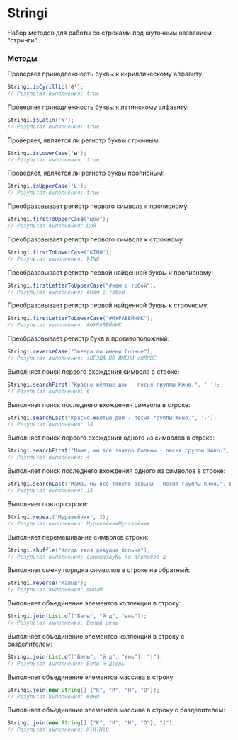 # Stringi
Набор методов для работы со строками под шуточным названием "стринги".

### Методы
Проверяет принадлежность буквы к кириллическому алфавиту:
```java
Stringi.isCyrillic('ё');
// Результат выполнения: true
```

Проверяет принадлежность буквы к латинскому алфавиту:
```java
Stringi.isLatin('W');
// Результат выполнения: true
```

Проверяет, является ли регистр буквы строчным:
```java
Stringi.isLowerCase('ы');
// Результат выполнения: true
```

Проверяет, является ли регистр буквы прописным:
```java
Stringi.isUpperCase('L');
// Результат выполнения: true
```

Преобразовывает регистр первого символа к прописному:
```java
Stringi.firstToUpperCase("цой");
// Результат выполнения: Цой
```

Преобразовывает регистр первого символа к строчному:
```java
Stringi.firstToLowerCase("KINO");
// Результат выполнения: kINO
```

Преобразовывает регистр первой найденной буквы к прописному:
```java
Stringi.firstLetterToUpperCase("#нам с тобой");
// Результат выполнения: #Нам с тобой
```

Преобразовывает регистр первой найденной буквы к строчному:
```java
Stringi.firstLetterToLowerCase("#МУРАВЕЙНИК");
// Результат выполнения: #мУРАВЕЙНИК
```

Преобразовывает регистр букв в противоположный:
```java
Stringi.reverseCase("Звезда по имени Солнце");
// Результат выполнения: зВЕЗДА ПО ИМЕНИ сОЛНЦЕ
```

Выполняет поиск первого вхождения символа в строке:
```java
Stringi.searchFirst("Красно-жёлтые дни - песня группы Кино.", '-');
// Результат выполнения: 6
```

Выполняет поиск последнего вхождения символа в строке:
```java
Stringi.searchLast("Красно-жёлтые дни - песня группы Кино.", '-');
// Результат выполнения: 18
```

Выполняет поиск первого вхождения одного из символов в строке:
```java
Stringi.searchFirst("Мама, мы все тяжело больны - песня группы Кино.", List.of('ж', ','));
// Результат выполнения: 4
```

Выполняет поиск последнего вхождения одного из символов в строке:
```java
Stringi.searchLast("Мама, мы все тяжело больны - песня группы Кино.", List.of('ж', ','));
// Результат выполнения: 15
```

Выполняет повтор строки:
```java
Stringi.repeat("Муравейник", 2);
// Результат выполнения: МуравейникМуравейник
```

Выполняет перемешивание символов строки:
```java
Stringi.shuffle("Когда твоя девушка больна");
// Результат выполнения: енкошатауКь яо агвлобвд д
```

Выполняет смену порядка символов в строке на обратный:
```java
Stringi.reverse("Малыш");
// Результат выполнения: шылаМ
```

Выполняет объединение элементов коллекции в строку:
```java
Stringi.join(List.of("Белы", "й д", "ень"));
// Результат выполнения: Белый день
```

Выполняет объединение элементов коллекции в строку с разделителем:
```java
Stringi.join(List.of("Белы", "й д", "ень"), "|");
// Результат выполнения: Белы|й д|ень
```

Выполняет объединение элементов массива в строку:
```java
Stringi.join(new String[] {"К", "И", "Н", "О"});
// Результат выполнения: КИНО
```

Выполняет объединение элементов массива в строку с разделителем:
```java
Stringi.join(new String[] {"К", "И", "Н", "О"}, "|");
// Результат выполнения: К|И|Н|О
```